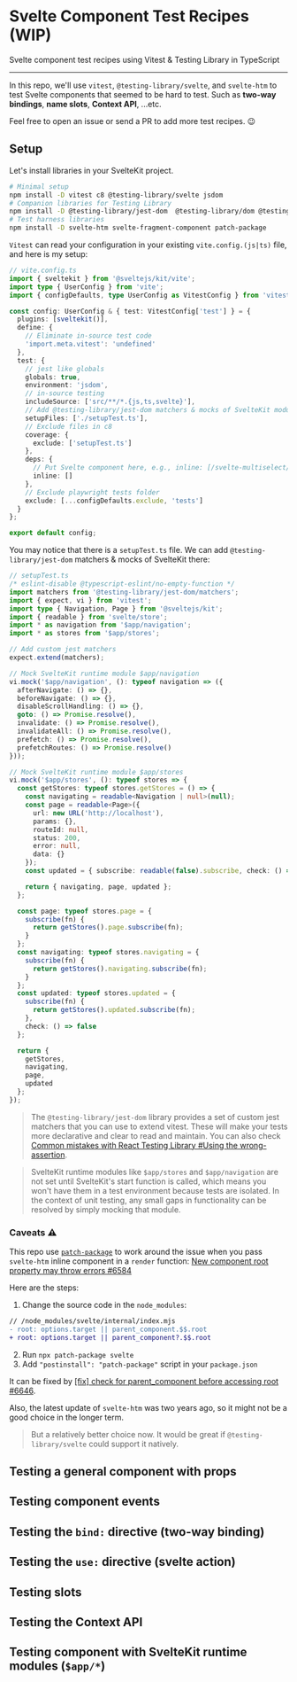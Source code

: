 # Svelte Component Test Recipes (WIP)

Svelte component test recipes using Vitest & Testing Library in TypeScript

---

In this repo, we'll use `vitest`, `@testing-library/svelte`, and `svelte-htm` to test Svelte components that seemed to be hard to test. Such as **two-way bindings**, **name slots**, **Context API**, ...etc.

Feel free to open an issue or send a PR to add more test recipes. 😉

## Setup

Let's install libraries in your SvelteKit project.

```bash
# Minimal setup
npm install -D vitest c8 @testing-library/svelte jsdom
# Companion libraries for Testing Library
npm install -D @testing-library/jest-dom  @testing-library/dom @testing-library/user-event @types/testing-library__jest-dom
# Test harness libraries
npm install -D svelte-htm svelte-fragment-component patch-package

```

`Vitest` can read your configuration in your existing `vite.config.(js|ts)` file, and here is my setup:

```ts
// vite.config.ts
import { sveltekit } from '@sveltejs/kit/vite';
import type { UserConfig } from 'vite';
import { configDefaults, type UserConfig as VitestConfig } from 'vitest/config';

const config: UserConfig & { test: VitestConfig['test'] } = {
  plugins: [sveltekit()],
  define: {
    // Eliminate in-source test code
    'import.meta.vitest': 'undefined'
  },
  test: {
    // jest like globals
    globals: true,
    environment: 'jsdom',
    // in-source testing
    includeSource: ['src/**/*.{js,ts,svelte}'],
    // Add @testing-library/jest-dom matchers & mocks of SvelteKit modules
    setupFiles: ['./setupTest.ts'],
    // Exclude files in c8
    coverage: {
      exclude: ['setupTest.ts']
    },
    deps: {
      // Put Svelte component here, e.g., inline: [/svelte-multiselect/, /msw/]
      inline: []
    },
    // Exclude playwright tests folder
    exclude: [...configDefaults.exclude, 'tests']
  }
};

export default config;
```

You may notice that there is a `setupTest.ts` file. We can add `@testing-library/jest-dom` matchers & mocks of SvelteKit there:

```ts
// setupTest.ts
/* eslint-disable @typescript-eslint/no-empty-function */
import matchers from '@testing-library/jest-dom/matchers';
import { expect, vi } from 'vitest';
import type { Navigation, Page } from '@sveltejs/kit';
import { readable } from 'svelte/store';
import * as navigation from '$app/navigation';
import * as stores from '$app/stores';

// Add custom jest matchers
expect.extend(matchers);

// Mock SvelteKit runtime module $app/navigation
vi.mock('$app/navigation', (): typeof navigation => ({
  afterNavigate: () => {},
  beforeNavigate: () => {},
  disableScrollHandling: () => {},
  goto: () => Promise.resolve(),
  invalidate: () => Promise.resolve(),
  invalidateAll: () => Promise.resolve(),
  prefetch: () => Promise.resolve(),
  prefetchRoutes: () => Promise.resolve()
}));

// Mock SvelteKit runtime module $app/stores
vi.mock('$app/stores', (): typeof stores => {
  const getStores: typeof stores.getStores = () => {
    const navigating = readable<Navigation | null>(null);
    const page = readable<Page>({
      url: new URL('http://localhost'),
      params: {},
      routeId: null,
      status: 200,
      error: null,
      data: {}
    });
    const updated = { subscribe: readable(false).subscribe, check: () => false };

    return { navigating, page, updated };
  };

  const page: typeof stores.page = {
    subscribe(fn) {
      return getStores().page.subscribe(fn);
    }
  };
  const navigating: typeof stores.navigating = {
    subscribe(fn) {
      return getStores().navigating.subscribe(fn);
    }
  };
  const updated: typeof stores.updated = {
    subscribe(fn) {
      return getStores().updated.subscribe(fn);
    },
    check: () => false
  };

  return {
    getStores,
    navigating,
    page,
    updated
  };
});

```
> The `@testing-library/jest-dom` library provides a set of custom jest matchers that you can use to extend vitest. These will make your tests more declarative and clear to read and maintain. You can also check [Common mistakes with React Testing Library #Using the wrong-assertion](https://kentcdodds.com/blog/common-mistakes-with-react-testing-library#using-the-wrong-assertion).

> SvelteKit runtime modules like `$app/stores` and `$app/navigation` are not set until SvelteKit's start function is called, which means you won't have them in a test environment because tests are isolated. In the context of unit testing, any small gaps in functionality can be resolved by simply mocking that module.


### Caveats ⚠️

This repo use [`patch-package`](https://github.com/ds300/patch-package) to work around the issue when you pass `svelte-htm` inline component in a `render` function: [New component root property may throw errors #6584](https://github.com/sveltejs/svelte/issues/6584)

Here are the steps:

1. Change the source code in the `node_modules`:

```diff
// /node_modules/svelte/internal/index.mjs
- root: options.target || parent_component.$$.root
+ root: options.target || parent_component?.$$.root
```

2. Run `npx patch-package svelte`
3. Add `"postinstall": "patch-package"` script in your `package.json`

It can be fixed by [[fix] check for parent_component before accessing root #6646](https://github.com/sveltejs/svelte/pull/6646).

Also, the latest update of `svelte-htm` was two years ago, so it might not be a good choice in the longer term.

> But a relatively better choice now. It would be great if `@testing-library/svelte` could support it natively.

## Testing a general component with props

## Testing component events

## Testing the `bind:` directive (two-way binding)

## Testing the `use:` directive (svelte action)

## Testing slots

## Testing the Context API

## Testing component with SvelteKit runtime modules (`$app/*`)
